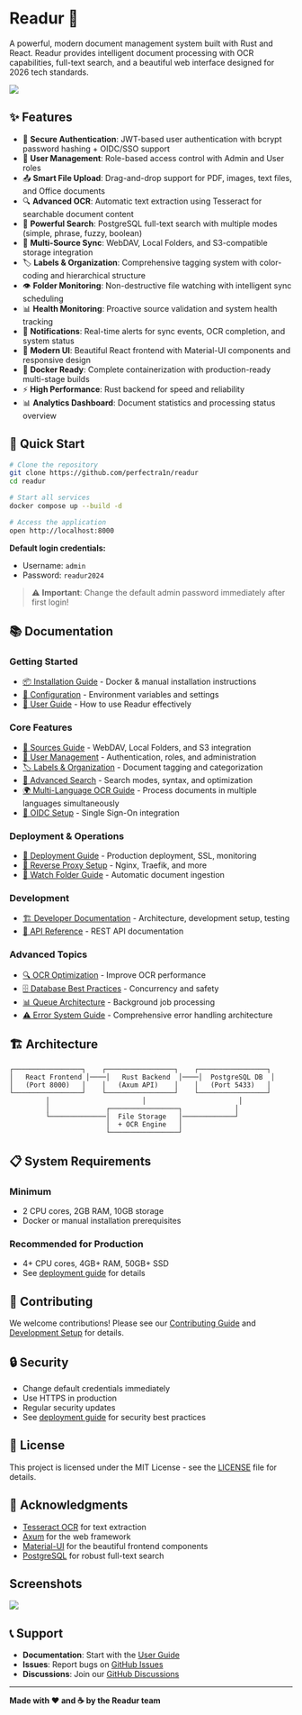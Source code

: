 # Readur 📄

A powerful, modern document management system built with Rust and React. Readur provides intelligent document processing with OCR capabilities, full-text search, and a beautiful web interface designed for 2026 tech standards.

![](./docs/images/readur_dashboard.png)


## ✨ Features

- 🔐 **Secure Authentication**: JWT-based user authentication with bcrypt password hashing + OIDC/SSO support
- 👥 **User Management**: Role-based access control with Admin and User roles
- 📤 **Smart File Upload**: Drag-and-drop support for PDF, images, text files, and Office documents
- 🔍 **Advanced OCR**: Automatic text extraction using Tesseract for searchable document content
- 🔎 **Powerful Search**: PostgreSQL full-text search with multiple modes (simple, phrase, fuzzy, boolean)
- 🔗 **Multi-Source Sync**: WebDAV, Local Folders, and S3-compatible storage integration
- 🏷️ **Labels & Organization**: Comprehensive tagging system with color-coding and hierarchical structure
- 👁️ **Folder Monitoring**: Non-destructive file watching with intelligent sync scheduling
- 📊 **Health Monitoring**: Proactive source validation and system health tracking
- 🔔 **Notifications**: Real-time alerts for sync events, OCR completion, and system status
- 🎨 **Modern UI**: Beautiful React frontend with Material-UI components and responsive design
- 🐳 **Docker Ready**: Complete containerization with production-ready multi-stage builds
- ⚡ **High Performance**: Rust backend for speed and reliability
- 📊 **Analytics Dashboard**: Document statistics and processing status overview

## 🚀 Quick Start

```bash
# Clone the repository
git clone https://github.com/perfectra1n/readur
cd readur

# Start all services
docker compose up --build -d

# Access the application
open http://localhost:8000
```

**Default login credentials:**
- Username: `admin`
- Password: `readur2024`

> ⚠️ **Important**: Change the default admin password immediately after first login!

## 📚 Documentation

### Getting Started
- [📦 Installation Guide](docs/installation.md) - Docker & manual installation instructions
- [🔧 Configuration](docs/configuration.md) - Environment variables and settings
- [📖 User Guide](docs/user-guide.md) - How to use Readur effectively

### Core Features
- [🔗 Sources Guide](docs/sources-guide.md) - WebDAV, Local Folders, and S3 integration
- [👥 User Management](docs/user-management-guide.md) - Authentication, roles, and administration
- [🏷️ Labels & Organization](docs/labels-and-organization.md) - Document tagging and categorization
- [🔎 Advanced Search](docs/advanced-search.md) - Search modes, syntax, and optimization
- [🌍 Multi-Language OCR Guide](docs/multi-language-ocr-guide.md) - Process documents in multiple languages simultaneously
- [🔐 OIDC Setup](docs/oidc-setup.md) - Single Sign-On integration

### Deployment & Operations
- [🚀 Deployment Guide](docs/deployment.md) - Production deployment, SSL, monitoring
- [🔄 Reverse Proxy Setup](docs/REVERSE_PROXY.md) - Nginx, Traefik, and more
- [📁 Watch Folder Guide](docs/WATCH_FOLDER.md) - Automatic document ingestion

### Development
- [🏗️ Developer Documentation](docs/dev/) - Architecture, development setup, testing
- [🔌 API Reference](docs/api-reference.md) - REST API documentation

### Advanced Topics
- [🔍 OCR Optimization](docs/dev/OCR_OPTIMIZATION_GUIDE.md) - Improve OCR performance
- [🗄️ Database Best Practices](docs/dev/DATABASE_GUARDRAILS.md) - Concurrency and safety
- [📊 Queue Architecture](docs/dev/QUEUE_IMPROVEMENTS.md) - Background job processing
- [⚠️ Error System Guide](docs/dev/ERROR_SYSTEM.md) - Comprehensive error handling architecture

## 🏗️ Architecture

```
┌─────────────────┐    ┌─────────────────┐    ┌─────────────────┐
│   React Frontend │────│   Rust Backend  │────│  PostgreSQL DB  │
│   (Port 8000)   │    │   (Axum API)    │    │   (Port 5433)   │
└─────────────────┘    └─────────────────┘    └─────────────────┘
         │                       │                       │
         │              ┌─────────────────┐             │
         └──────────────│  File Storage   │─────────────┘
                        │  + OCR Engine   │
                        └─────────────────┘
```

## 📋 System Requirements

### Minimum
- 2 CPU cores, 2GB RAM, 10GB storage
- Docker or manual installation prerequisites

### Recommended for Production
- 4+ CPU cores, 4GB+ RAM, 50GB+ SSD
- See [deployment guide](docs/deployment.md) for details

## 🤝 Contributing

We welcome contributions! Please see our [Contributing Guide](CONTRIBUTING.md) and [Development Setup](docs/dev/development.md) for details.

## 🔒 Security

- Change default credentials immediately
- Use HTTPS in production
- Regular security updates
- See [deployment guide](docs/deployment.md#security-considerations) for security best practices

## 📝 License

This project is licensed under the MIT License - see the [LICENSE](LICENSE) file for details.

## 🙏 Acknowledgments

- [Tesseract OCR](https://github.com/tesseract-ocr/tesseract) for text extraction
- [Axum](https://github.com/tokio-rs/axum) for the web framework
- [Material-UI](https://mui.com/) for the beautiful frontend components
- [PostgreSQL](https://www.postgresql.org/) for robust full-text search

## Screenshots

![](./docs/images/readur_search.png)

## 📞 Support

- **Documentation**: Start with the [User Guide](docs/user-guide.md)
- **Issues**: Report bugs on [GitHub Issues](https://github.com/perfectra1n/readur/issues)
- **Discussions**: Join our [GitHub Discussions](https://github.com/perfectra1n/readur/discussions)

---

**Made with ❤️ and ☕ by the Readur team**